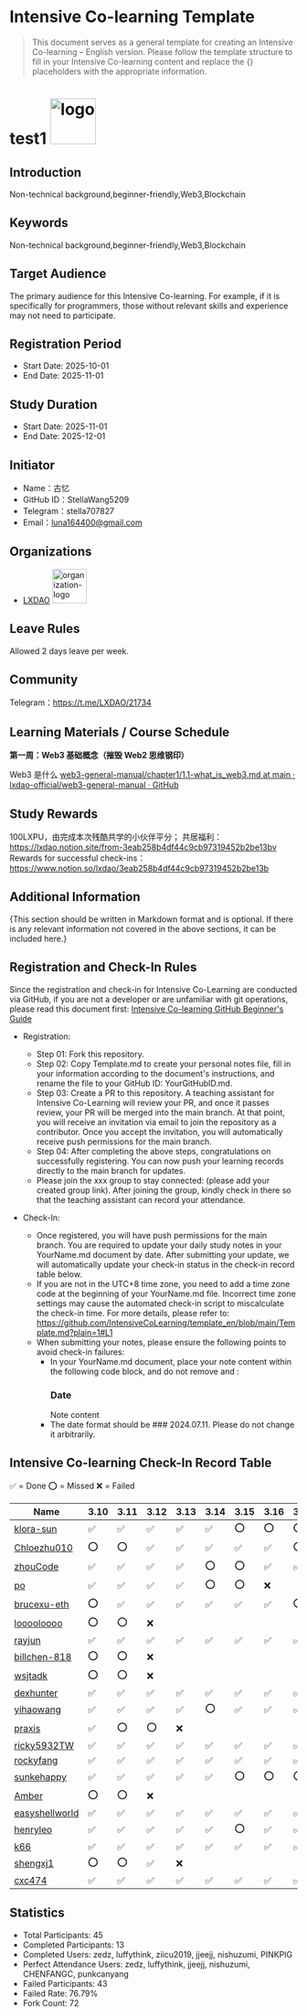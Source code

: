 # Intensive Co-learning Template

> This document serves as a general template for creating an Intensive Co-learning – English version. Please follow the template structure to fill in your Intensive Co-learning content and replace the {} placeholders with the appropriate information.

# test1 <img alt="logo" height="80px" width="80px" src="http://www.baidu.com" />

## Introduction

Non-technical background,beginner-friendly,Web3,Blockchain

## Keywords

Non-technical background,beginner-friendly,Web3,Blockchain

## Target Audience

The primary audience for this Intensive Co-learning. For example, if it is specifically for programmers, those without relevant skills and experience may not need to participate.

## Registration Period

- Start Date: 2025-10-01
- End Date: 2025-11-01

## Study Duration

- Start Date: 2025-11-01
- End Date: 2025-12-01

## Initiator

- Name：古忆
- GitHub ID：StellaWang5209
- Telegram：stella707827
- Email：luna164400@gmail.com

## Organizations

- [LXDAO](https://lxdao.io/) <img alt="organization-logo" height="60px" width="60px" src="https://cdn.lxdao.io/bafkreiay6vxsvv3ksxr75lzzt3iqy3zja3o2epuxh47ivs24p2xs3awexm.png" />


## Leave Rules

Allowed 2 days leave per week.

## Community

Telegram：https://t.me/LXDAO/21734

## Learning Materials / Course Schedule

**第一周：Web3 基础概念（摧毁 Web2 思维钢印）**

Web3 是什么 [web3-general-manual/chapter1/1.1-what_is_web3.md at main · lxdao-official/web3-general-manual · GitHub ](https://github.com/lxdao-official/web3-general-manual/blob/main/chapter1/1.1-what_is_web3.md)

## Study Rewards

100LXPU，由完成本次残酷共学的小伙伴平分；
共居福利：https://lxdao.notion.site/from-3eab258b4df44c9cb97319452b2be13bv
Rewards for successful check-ins：https://www.notion.so/lxdao/3eab258b4df44c9cb97319452b2be13b

## Additional Information

{This section should be written in Markdown format and is optional. If there is any relevant information not covered in the above sections, it can be included here.}

## Registration and Check-In Rules

Since the registration and check-in for Intensive Co-Learning are conducted via GitHub, if you are not a developer or are unfamiliar with git operations, please read this document first: [Intensive Co-learning GitHub Beginner's Guide](https://www.notion.so/lxdao/GitHub-bd65b981146947fea1fb675942567a45)

- Registration:

  - Step 01: Fork this repository.
  - Step 02: Copy Template.md to create your personal notes file, fill in your information according to the document's instructions, and rename the file to your GitHub ID: YourGitHubID.md.
  - Step 03: Create a PR to this repository. A teaching assistant for Intensive Co-Learning will review your PR, and once it passes review, your PR will be merged into the main branch. At that point, you will receive an invitation via email to join the repository as a contributor. Once you accept the invitation, you will automatically receive push permissions for the main branch.
  - Step 04: After completing the above steps, congratulations on successfully registering. You can now push your learning records directly to the main branch for updates.
  - Please join the xxx group to stay connected: (please add your created group link). After joining the group, kindly check in there so that the teaching assistant can record your attendance.

- Check-In:

  - Once registered, you will have push permissions for the main branch. You are required to update your daily study notes in your YourName.md document by date. After submitting your update, we will automatically update your check-in status in the check-in record table below.
  - If you are not in the UTC+8 time zone, you need to add a time zone code at the beginning of your YourName.md file. Incorrect time zone settings may cause the automated check-in script to miscalculate the check-in time. For more details, please refer to: https://github.com/IntensiveCoLearning/template_en/blob/main/Template.md?plain=1#L1
  - When submitting your notes, please ensure the following points to avoid check-in failures:
    - In your YourName.md document, place your note content within the following code block, and do not remove <!-- Content_START --> and <!-- Content_END -->:
      <!-- Content_START -->
      ### Date
      Note content
      <!-- Content_END -->
    - The date format should be ### 2024.07.11. Please do not change it arbitrarily.

## Intensive Co-learning Check-In Record Table

✅ = Done ⭕️ = Missed ❌ = Failed

<!-- START_COMMIT_TABLE -->
| Name | 3.10 | 3.11 | 3.12 | 3.13 | 3.14 | 3.15 | 3.16 | 3.17 | 3.18 | 3.19 | 3.20 | 3.21 | 3.22 | 3.23 | 3.24 | 3.25 | 3.26 | 3.27 | 3.28 | 3.29 | 3.30 | 3.31 | 4.01 | 4.02 | 4.03 | 4.04 | 4.05 | 4.06 | 4.07 | 4.08 | 4.09 | 4.10 | 4.11 | 4.12 | 4.13 | 4.14 | 4.15 | 4.16 | 4.17 | 4.18 | 4.19 | 4.20 |
| ------------- | ---- | ---- | ---- | ---- | ---- | ---- | ---- | ---- | ---- | ---- | ---- | ---- | ---- | ---- | ---- | ---- | ---- | ---- | ---- | ---- | ---- | ---- | ---- | ---- | ---- | ---- | ---- | ---- | ---- | ---- | ---- | ---- | ---- | ---- | ---- | ---- | ---- | ---- | ---- | ---- | ---- | ---- |
| [klora-sun](https://github.com/IntensiveCoLearning/Ethereum-Protocol-Fellowship-3/blob/main/klora-sun.md) | ✅ | ✅ | ✅ | ✅ | ✅ | ⭕️ | ⭕️ | ⭕️ |   | | | | | | | | | | | | | |   |   |   |   |   |   |   |   |   |   |   |   |   |   |   |   |   |   | | |
| [Chloezhu010](https://github.com/IntensiveCoLearning/Ethereum-Protocol-Fellowship-3/blob/main/Chloezhu010.md) | ⭕️ | ⭕️ | ✅ | ✅ | ✅ | ✅ | ✅ | ⭕️ |   | | | | | | | | | | | | | |   |   |   |   |   |   |   |   |   |   |   |   |   |   |   |   |   |   | | |
| [zhouCode](https://github.com/IntensiveCoLearning/Ethereum-Protocol-Fellowship-3/blob/main/zhouCode.md) | ✅ | ✅ | ✅ | ✅ | ⭕️ | ⭕️ | ✅ | ✅ |   | | | | | | | | | | | | | |   |   |   |   |   |   |   |   |   |   |   |   |   |   |   |   |   |   | | |
| [po](https://github.com/IntensiveCoLearning/Ethereum-Protocol-Fellowship-3/blob/main/po.md) | ✅ | ✅ | ✅ | ✅ | ⭕️ | ⭕️ | ❌ | | | | | | | | | | | | | | | | | | | | | | | | | | | | | | | | | | | |
| [brucexu-eth](https://github.com/IntensiveCoLearning/Ethereum-Protocol-Fellowship-3/blob/main/brucexu-eth.md) | ⭕️ | ✅ | ✅ | ✅ | ✅ | ✅ | ✅ | ⭕️ | ✅ | | | | | | | | | | | | | |   |   |   |   |   |   |   |   |   |   |   |   |   |   |   |   |   |   | | |
| [looooloooo](https://github.com/IntensiveCoLearning/Ethereum-Protocol-Fellowship-3/blob/main/looooloooo.md) | ⭕️ | ⭕️ | ❌ | | | | | | | | | | | | | | | | | | | | | | | | | | | | | | | | | | | | | | | |
| [rayjun](https://github.com/IntensiveCoLearning/Ethereum-Protocol-Fellowship-3/blob/main/rayjun.md) | ✅ | ✅ | ✅ | ✅ | ✅ | ✅ | ✅ | ✅ | ✅ | | | | | | | | | | | | | |   |   |   |   |   |   |   |   |   |   |   |   |   |   |   |   |   |   | | |
| [billchen-818](https://github.com/IntensiveCoLearning/Ethereum-Protocol-Fellowship-3/blob/main/billchen-818.md) | ⭕️ | ⭕️ | ❌ | | | | | | | | | | | | | | | | | | | | | | | | | | | | | | | | | | | | | | | |
| [wsjtadk](https://github.com/IntensiveCoLearning/Ethereum-Protocol-Fellowship-3/blob/main/wsjtadk.md) | ⭕️ | ⭕️ | ❌ | | | | | | | | | | | | | | | | | | | | | | | | | | | | | | | | | | | | | | | |
| [dexhunter](https://github.com/IntensiveCoLearning/Ethereum-Protocol-Fellowship-3/blob/main/dexhunter.md) | ✅ | ✅ | ✅ | ✅ | ✅ | ✅ | ✅ | ✅ |   | | | | | | | | | | | | | |   |   |   |   |   |   |   |   |   |   |   |   |   |   |   |   |   |   | | |
| [yihaowang](https://github.com/IntensiveCoLearning/Ethereum-Protocol-Fellowship-3/blob/main/yihaowang.md) | ✅ | ✅ | ✅ | ✅ | ⭕️ | ✅ | ✅ | ✅ |   | | | | | | | | | | | | | |   |   |   |   |   |   |   |   |   |   |   |   |   |   |   |   |   |   | | |
| [praxis](https://github.com/IntensiveCoLearning/Ethereum-Protocol-Fellowship-3/blob/main/praxis.md) | ✅ | ⭕️ | ⭕️ | ❌ | | | | | | | | | | | | | | | | | | | | | | | | | | | | | | | | | | | | | | |
| [ricky5932TW](https://github.com/IntensiveCoLearning/Ethereum-Protocol-Fellowship-3/blob/main/ricky5932TW.md) | ✅ | ✅ | ✅ | ✅ | ✅ | ✅ | ✅ | ✅ |   | | | | | | | | | | | | | |   |   |   |   |   |   |   |   |   |   |   |   |   |   |   |   |   |   | | |
| [rockyfang](https://github.com/IntensiveCoLearning/Ethereum-Protocol-Fellowship-3/blob/main/rockyfang.md) | ✅ | ✅ | ✅ | ✅ | ✅ | ✅ | ✅ | ✅ |   | | | | | | | | | | | | | |   |   |   |   |   |   |   |   |   |   |   |   |   |   |   |   |   |   | | |
| [sunkehappy](https://github.com/IntensiveCoLearning/Ethereum-Protocol-Fellowship-3/blob/main/sunkehappy.md) | ✅ | ✅ | ✅ | ✅ | ✅ | ⭕️ | ⭕️ | ⭕️ |   | | | | | | | | | | | | | |   |   |   |   |   |   |   |   |   |   |   |   |   |   |   |   |   |   | | |
| [Amber](https://github.com/IntensiveCoLearning/Ethereum-Protocol-Fellowship-3/blob/main/Amber.md) | ⭕️ | ⭕️ | ❌ | | | | | | | | | | | | | | | | | | | | | | | | | | | | | | | | | | | | | | | |
| [easyshellworld](https://github.com/IntensiveCoLearning/Ethereum-Protocol-Fellowship-3/blob/main/easyshellworld.md) | ✅ | ✅ | ✅ | ✅ | ✅ | ✅ | ✅ | ✅ | ✅ | | | | | | | | | | | | | |   |   |   |   |   |   |   |   |   |   |   |   |   |   |   |   |   |   | | |
| [henryleo](https://github.com/IntensiveCoLearning/Ethereum-Protocol-Fellowship-3/blob/main/henryleo.md) | ✅ | ✅ | ✅ | ✅ | ✅ | ⭕️ | ✅ | ✅ | ✅ | | | | | | | | | | | | | |   |   |   |   |   |   |   |   |   |   |   |   |   |   |   |   |   |   | | |
| [k66](https://github.com/IntensiveCoLearning/Ethereum-Protocol-Fellowship-3/blob/main/k66.md) | ✅ | ✅ | ✅ | ✅ | ✅ | ✅ | ✅ | ✅ |   | | | | | | | | | | | | | |   |   |   |   |   |   |   |   |   |   |   |   |   |   |   |   |   |   | | |
| [shengxj1](https://github.com/IntensiveCoLearning/Ethereum-Protocol-Fellowship-3/blob/main/shengxj1.md) | ⭕️ | ⭕️ | ✅ | ❌ | | | | | | | | | | | | | | | | | | | | | | | | | | | | | | | | | | | | | | |
| [cxc474](https://github.com/IntensiveCoLearning/Ethereum-Protocol-Fellowship-3/blob/main/cxc474.md) | ✅ | ✅ | ✅ | ✅ | ✅ | ✅ | ✅ | ✅ |   | | | | | | | | | | | | | |   |   |   |   |   |   |   |   |   |   |   |   |   |   |   |   |   |   | | |
<!-- END_COMMIT_TABLE -->

 
## Statistics

- Total Participants: 45
- Completed Participants: 13
- Completed Users: zedz, luffythink, ziicu2019, jjeejj, nishuzumi, PINKPIG
- Perfect Attendance Users: zedz, luffythink, jjeejj, nishuzumi, CHENFANGC, punkcanyang
- Failed Participants: 43
- Failed Rate: 76.79%
- Fork Count: 72